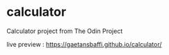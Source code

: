 # calculator
Calculator project from The Odin Project

live preview : https://gaetansbaffi.github.io/calculator/
